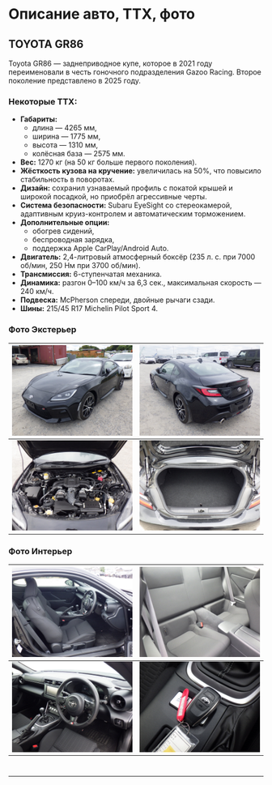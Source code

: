 # Описание авто, ТТХ, фото

## TOYOTA GR86

Toyota GR86 — заднеприводное купе, которое в 2021 году переименовали в честь гоночного подразделения Gazoo Racing.
Второе поколение представлено в 2025 году.

### Некоторые ТТХ:

* **Габариты:**
    - длина — 4265 мм,
    - ширина — 1775 мм,
    - высота — 1310 мм,
    - колёсная база — 2575 мм.
* **Вес:** 1270 кг (на 50 кг больше первого поколения).
* **Жёсткость кузова на кручение:** увеличилась на 50%, что повысило стабильность в поворотах.
* **Дизайн:** сохранил узнаваемый профиль с покатой крышей и широкой посадкой, но приобрёл агрессивные черты.
* **Система безопасности:** Subaru EyeSight со стереокамерой, адаптивным круиз-контролем и автоматическим торможением.
* **Дополнительные опции:**
    - обогрев сидений,
    - беспроводная зарядка,
    - поддержка Apple CarPlay/Android Auto.
* **Двигатель:** 2,4-литровый атмосферный боксёр (235 л. с. при 7000 об/мин, 250 Нм при 3700 об/мин).
* **Трансмиссия:** 6-ступенчатая механика.
* **Динамика:** разгон 0–100 км/ч за 6,3 сек., максимальная скорость — 240 км/ч.
* **Подвеска:** McPherson спереди, двойные рычаги сзади.
* **Шины:** 215/45 R17 Michelin Pilot Sport 4.

### Фото Экстерьер

| ![img.png](images/img.png)     | ![img_2.png](images/img_2.png) |
|--------------------------------|--------------------------------|
| ![img_1.png](images/img_1.png) | ![img_3.png](images/img_3.png) |

### Фото Интерьер

| ![img_4.png](images/img_4.png) | ![img_5.png](images/img_5.png) |
|--------------------------------|--------------------------------|
| ![img_6.png](images/img_6.png) | ![img_7.png](images/img_7.png) |

#

-------------------------